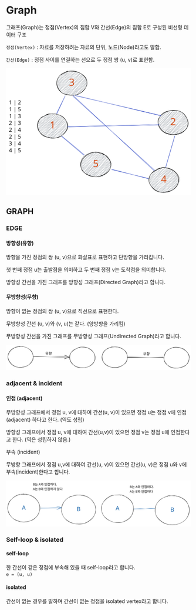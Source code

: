 # Graph

그래프(Graph)는 정점(Vertex)의 집합 V와 간선(Edge)의 집합 E로 구성된 비선형 데이터 구조

`정점(Vertex)` : 자료를 저장하려는 자료의 단위, 노드(Node)라고도 말함.

`간선(Edge)` : 정점 사이를 연결하는 선으로 두 정점 쌍 (u, v)로 표현함.

<img src="../../.gitbook/assets/file.excalidraw (4) (3).svg" alt="" class="gitbook-drawing">

## GRAPH

### EDGE

#### 방향성(유향)

방향을 가진 정점의 쌍 (u, v)으로 화살표로 표현하고 단방향을 가리킵니다.

첫 번째 정점 u는 출발점을 의미하고 두 번째 정점 v는 도착점을 의미합니다.

방향성 간선을 가진 그래프를 방향성 그래프(Directed Graph)라고 합니다.

#### 무방향성(무향)

방향이 없는 정점의 쌍 (u, v)으로 직선으로 표현한다.

무방향성 간선 (u, v)와 (v, u)는 같다. (양방향을 가리킴)

무방향성 간선을 가진 그래프를 무방향성 그래프(Undirected Graph)라고 합니다.

<img src="../../.gitbook/assets/file.excalidraw (6).svg" alt="" class="gitbook-drawing">

### **adjacent & incident**

#### 인접 (adjacent)

무방향성 그래프에서 정점 u, v에 대하여 간선(u, v)이 있으면 정점 u는 정점 v에 인접(adjacent) 하다고 한다. (역도 성립)

방향성 그래프에서 정점 u, v에 대하여 간선(u,v)이 있으면 정점 v는 정점 u에 인접한다고 한다. (역은 성립하지 않음.)

부속 (incident)

무방향 그래프에서 정점 u,v에 대하여 간선(u, v)이 있으면 간선(u, v)은 정점 u와 v에 부속(incident)한다고 합니다.

<img src="../../.gitbook/assets/file.excalidraw (11).svg" alt="" class="gitbook-drawing">

### **Self-loop & isolated**

#### self-loop

한 간선이 같은 정점에 부속해 있을 때 self-loop라고 합니다.\
`e = (u, u)`

#### isolated

간선이 없는 경우를 말하며 간선이 없는 정점을 isolated vertex라고 합니다.
